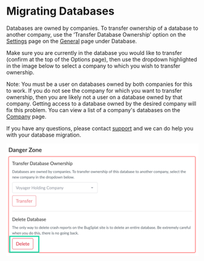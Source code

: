 # Migrating Databases

Databases are owned by companies. To transfer ownership of a database to another company, use the ‘Transfer Database Ownership’ option on the [Settings](https://app.bugsplat.com/v2/settings/database?database) page on the [General](https://app.bugsplat.com/v2/settings/database?) page under Database.

Make sure you are currently in the database you would like to transfer (confirm at the top of the Options page), then use the dropdown highlighted in the image below to select a company to which you wish to transfer ownership.

Note: You must be a user on databases owned by both companies for this to work. If you do not see the company for which you want to transfer ownership, then you are likely not a user on a database owned by that company. Getting access to a database owned by the desired company will fix this problem. You can view a list of a company's databases on the [Company](https://app.bugsplat.com/v2/company) page.

If you have any questions, please contact [support](mailto:support@bugsplat.com) and we can do help you with your database migration.

![](<../../.gitbook/assets/settings-delete-database (1).png>)
